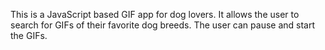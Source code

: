 This is a JavaScript based GIF app for dog lovers. It allows the user to search for GIFs of their favorite dog breeds. The user can pause and start the GIFs.
